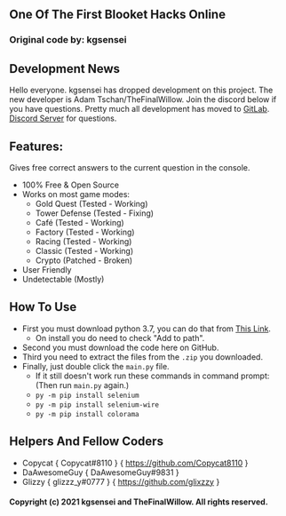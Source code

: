## One Of The First Blooket Hacks Online
### Original code by: kgsensei

## Development News
Hello everyone. kgsensei has dropped development on this project. The new developer is Adam Tschan/TheFinalWillow. Join the discord below if you have questions.
Pretty much all development has moved to [GitLab](https://gitlab.com/tschanadam/BlooketHack). [Discord Server](https://discord.gg/s3QhtYJ5qH) for questions.

## Features:
Gives free correct answers to the current question in the console.
- 100% Free & Open Source
- Works on most game modes:
  - Gold Quest          (Tested - Working)
  - Tower Defense       (Tested - Fixing)
  - Café                (Tested - Working)
  - Factory             (Tested - Working)
  - Racing              (Tested - Working)
  - Classic             (Tested - Working)
  - Crypto              (Patched - Broken)
- User Friendly
- Undetectable (Mostly)

## How To Use
- First you must download python 3.7, you can do that from [This Link](https://www.python.org/downloads/release/python-377/).
  - On install you do need to check "Add to path".
- Second you must download the code here on GitHub.
- Third you need to extract the files from the `.zip` you downloaded.
- Finally, just double click the `main.py` file.
  - If it still doesn't work run these commands in command prompt: (Then run `main.py` again.)
   - `py -m pip install selenium`
   - `py -m pip install selenium-wire`
   - `py -m pip install colorama`

## Helpers And Fellow Coders
- Copycat { Copycat#8110 } { https://github.com/Copycat8110 }
- DaAwesomeGuy { DaAwesomeGuy#9831 }
- Glizzy { glizzz_y#0777 } { https://github.com/glixzzy }

#### Copyright (c) 2021 kgsensei and TheFinalWillow. All rights reserved.

